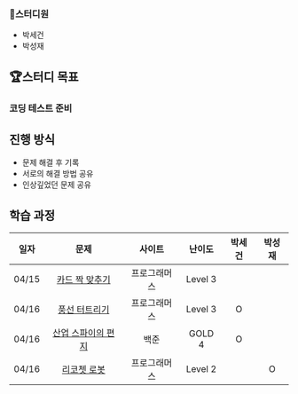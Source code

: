 ### 👶스터디원

- 박세건
- 박성재

## 🏆스터디 목표

### 코딩 테스트 준비

## 진행 방식

  - 문제 해결 후 기록
  - 서로의 해결 방법 공유
  - 인상깊었던 문제 공유

## 학습 과정

| 일자  |                                문제                                | 사이트 | 난이도 | 박세건 | 박성재 |
| ----- |   :---------------------------------------------------------------: | :----: | :----: | :----: | :----: | 
| 04/15 |  [카드 짝 맞추기](https://school.programmers.co.kr/learn/courses/30/lessons/72415)      |  프로그래머스    |   Level 3    |        |        |  
| 04/16 | [풍선 터트리기](https://school.programmers.co.kr/learn/courses/30/lessons/68646)      |  프로그래머스    |   Level 3    |   O    |        |  
| 04/16 | [산업 스파이의 편지](https://www.acmicpc.net/problem/3671)      |  백준    |   GOLD 4    |    O   |        |  
| 04/16 | [리코쳇 로봇](https://school.programmers.co.kr/learn/courses/30/lessons/169199)      |  프로그래머스    |   Level 2    |        |    O   |  


